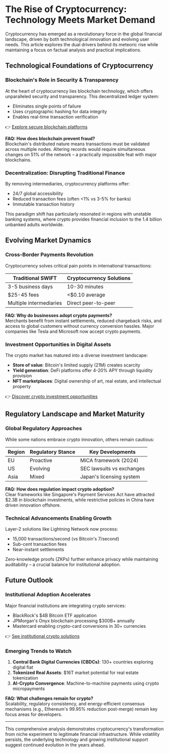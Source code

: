 # The Rise of Cryptocurrency: Technology Meets Market Demand

Cryptocurrency has emerged as a revolutionary force in the global financial landscape, driven by both technological innovation and evolving user needs. This article explores the dual drivers behind its meteoric rise while maintaining a focus on factual analysis and practical implications.

## Technological Foundations of Cryptocurrency

### Blockchain's Role in Security & Transparency  
At the heart of cryptocurrency lies blockchain technology, which offers unparalleled security and transparency. This decentralized ledger system:  
- Eliminates single points of failure  
- Uses cryptographic hashing for data integrity  
- Enables real-time transaction verification  

👉 [Explore secure blockchain platforms](https://bit.ly/okx-bonus)  

**FAQ: How does blockchain prevent fraud?**  
Blockchain's distributed nature means transactions must be validated across multiple nodes. Altering records would require simultaneous changes on 51% of the network – a practically impossible feat with major blockchains.

### Decentralization: Disrupting Traditional Finance  
By removing intermediaries, cryptocurrency platforms offer:  
- 24/7 global accessibility  
- Reduced transaction fees (often <1% vs 3-5% for banks)  
- Immutable transaction history  

This paradigm shift has particularly resonated in regions with unstable banking systems, where crypto provides financial inclusion to the 1.4 billion unbanked adults worldwide.

## Evolving Market Dynamics

### Cross-Border Payments Revolution  
Cryptocurrency solves critical pain points in international transactions:  

| Traditional SWIFT | Cryptocurrency Solutions |
|-------------------|--------------------------|
| 3-5 business days | 10-30 minutes |
| $25-45 fees      | <$0.10 average |
| Multiple intermediaries | Direct peer-to-peer |

**FAQ: Why do businesses adopt crypto payments?**  
Merchants benefit from instant settlements, reduced chargeback risks, and access to global customers without currency conversion hassles. Major companies like Tesla and Microsoft now accept crypto payments.

### Investment Opportunities in Digital Assets  
The crypto market has matured into a diverse investment landscape:  
- **Store of value**: Bitcoin's limited supply (21M) creates scarcity  
- **Yield generation**: DeFi platforms offer 4-20% APY through liquidity provision  
- **NFT marketplaces**: Digital ownership of art, real estate, and intellectual property  

👉 [Discover crypto investment opportunities](https://bit.ly/okx-bonus)  

## Regulatory Landscape and Market Maturity

### Global Regulatory Approaches  
While some nations embrace crypto innovation, others remain cautious:  

| Region | Regulatory Stance | Key Developments |
|--------|-------------------|------------------|
| EU | Proactive | MiCA framework (2024) |
| US | Evolving | SEC lawsuits vs exchanges |
| Asia | Mixed | Japan's licensing system |

**FAQ: How does regulation impact crypto adoption?**  
Clear frameworks like Singapore's Payment Services Act have attracted $2.3B in blockchain investments, while restrictive policies in China have driven innovation offshore.

### Technical Advancements Enabling Growth  
Layer-2 solutions like Lightning Network now process:  
- 15,000 transactions/second (vs Bitcoin's 7/second)  
- Sub-cent transaction fees  
- Near-instant settlements  

Zero-knowledge proofs (ZKPs) further enhance privacy while maintaining auditability – a crucial balance for institutional adoption.

## Future Outlook

### Institutional Adoption Accelerates  
Major financial institutions are integrating crypto services:  
- BlackRock's $4B Bitcoin ETF application  
- JPMorgan's Onyx blockchain processing $300B+ annually  
- Mastercard enabling crypto-card conversions in 30+ currencies  

👉 [See institutional crypto solutions](https://bit.ly/okx-bonus)  

### Emerging Trends to Watch  
1. **Central Bank Digital Currencies (CBDCs)**: 130+ countries exploring digital fiat  
2. **Tokenized Real Assets**: $16T market potential for real estate tokenization  
3. **AI-Crypto Convergence**: Machine-to-machine payments using crypto micropayments  

**FAQ: What challenges remain for crypto?**  
Scalability, regulatory consistency, and energy-efficient consensus mechanisms (e.g., Ethereum's 99.95% reduction post-merge) remain key focus areas for developers.

---

This comprehensive analysis demonstrates cryptocurrency's transformation from niche experiment to legitimate financial infrastructure. While volatility persists, the underlying technology and growing institutional support suggest continued evolution in the years ahead.